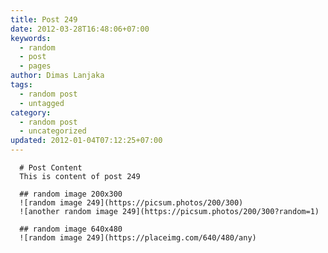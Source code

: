 ```yaml
---
title: Post 249
date: 2012-03-28T16:48:06+07:00
keywords:
  - random
  - post
  - pages
author: Dimas Lanjaka
tags:
  - random post
  - untagged
category:
  - random post
  - uncategorized
updated: 2012-01-04T07:12:25+07:00
---
```


      # Post Content
      This is content of post 249

      ## random image 200x300
      ![random image 249](https://picsum.photos/200/300)
      ![another random image 249](https://picsum.photos/200/300?random=1)

      ## random image 640x480
      ![random image 249](https://placeimg.com/640/480/any)
      